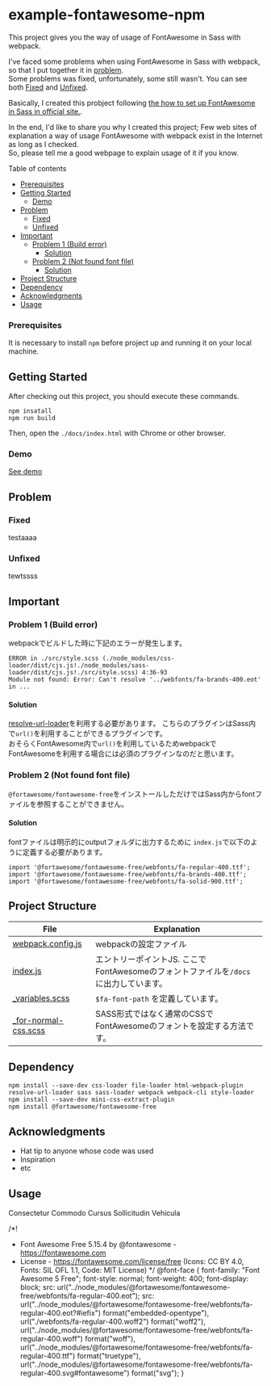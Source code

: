 # example-fontawesome-npm
This project gives you the way of usage of FontAwesome in Sass with webpack.  

I've faced some problems when using FontAwesome in Sass with webpack, so that I put together it in [problem](#problem).  
Some problems was fixed, unfortunately, some still wasn't. You can see both [Fixed](#fixed) and [Unfixed](#unfixed).  

Basically, I created this probject following [the how to set up FontAwesome in Sass in official site.](https://fontawesome.com/v5.0/how-to-use/on-the-web/using-with/sass).  

In the end, I'd like to share you why I created this project; Few web sites of explanation a way of usage FontAwesome with webpack exist in the Internet as long as I checked.  
So, please tell me a good webpage to explain usage of it if you know.  


<!-- START doctoc generated TOC please keep comment here to allow auto update -->
<!-- DON'T EDIT THIS SECTION, INSTEAD RE-RUN doctoc TO UPDATE -->
Table of contents

  - [Prerequisites](#prerequisites)
- [Getting Started](#getting-started)
  - [Demo](#demo)
- [Problem](#problem)
  - [Fixed](#fixed)
  - [Unfixed](#unfixed)
- [Important](#important)
  - [Problem 1 (Build error)](#problem-1-build-error)
    - [Solution](#solution)
  - [Problem 2 (Not found font file)](#problem-2-not-found-font-file)
    - [Solution](#solution-1)
- [Project Structure](#project-structure)
- [Dependency](#dependency)
- [Acknowledgments](#acknowledgments)
- [Usage](#usage)

<!-- END doctoc generated TOC please keep comment here to allow auto update -->



### Prerequisites
It is necessary to install ```npm``` before project up and running it on your local machine.  


## Getting Started
After checking out this project, you should execute these commands.  
```
npm insatall
npm run build
```

Then, open the ```./docs/index.html``` with Chrome or other browser.  


### Demo
[See demo](https://fukugit.github.io/example-fontawesome-npm/index.html)


## Problem
### Fixed
testaaaa

### Unfixed
tewtssss

## Important
### Problem 1 (Build error)
webpackでビルドした時に下記のエラーが発生します。
```
ERROR in ./src/style.scss (./node_modules/css-loader/dist/cjs.js!./node_modules/sass-loader/dist/cjs.js!./src/style.scss) 4:36-93
Module not found: Error: Can't resolve '../webfonts/fa-brands-400.eot' in ...
```

#### Solution
[resolve-url-loader](https://www.npmjs.com/package/resolve-url-loader?utm_source=pocket_mylist)を利用する必要があります。
こちらのプラグインはSass内で```url()```を利用することができるプラグインです。  
おそらくFontAwesome内で```url()```を利用しているためwebpackでFontAwesomeを利用する場合には必須のプラグインなのだと思います。

### Problem 2 (Not found font file)
```@fortawesome/fontawesome-free```をインストールしただけではSass内からfontファイルを参照することができません。

#### Solution
fontファイルは明示的にoutputフォルダに出力するために ```index.js```で以下のように定義する必要があります。
```
import '@fortawesome/fontawesome-free/webfonts/fa-regular-400.ttf';
import '@fortawesome/fontawesome-free/webfonts/fa-brands-400.ttf';
import '@fortawesome/fontawesome-free/webfonts/fa-solid-900.ttf';
```

## Project Structure
| File                                    | Explanation                                               |
| --------------------------------------- | --------------------------------------------------------- |
| [webpack.config.js](/webpack.config.js) | webpackの設定ファイル                                            |
| [index.js](/src/index.js)               | エントリーポイントJS. ここでFontAwesomeのフォントファイルを```/docs```に出力しています。 |
| [_variables.scss](/src/_variables.scss) | ```$fa-font-path``` を定義しています。                             |
| [_for-normal-css.scss](/src/_for-normal-css.scss) | SASS形式ではなく通常のCSSでFontAwesomeのフォントを設定する方法です。                             |


## Dependency 

```
npm install --save-dev css-loader file-loader html-webpack-plugin resolve-url-loader sass sass-loader webpack webpack-cli style-loader
npm install --save-dev mini-css-extract-plugin
npm install @fortawesome/fontawesome-free
```

## Acknowledgments

* Hat tip to anyone whose code was used
* Inspiration
* etc


## Usage 
Consectetur Commodo Cursus Sollicitudin Vehicula







/*!
 * Font Awesome Free 5.15.4 by @fontawesome - https://fontawesome.com
 * License - https://fontawesome.com/license/free (Icons: CC BY 4.0, Fonts: SIL OFL 1.1, Code: MIT License)
 */
@font-face {
  font-family: "Font Awesome 5 Free";
  font-style: normal;
  font-weight: 400;
  font-display: block;
  src: url("../node_modules/@fortawesome/fontawesome-free/webfonts/fa-regular-400.eot");
  src: url("../node_modules/@fortawesome/fontawesome-free/webfonts/fa-regular-400.eot?#iefix") format("embedded-opentype"), url("./webfonts/fa-regular-400.woff2") format("woff2"), url("../node_modules/@fortawesome/fontawesome-free/webfonts/fa-regular-400.woff") format("woff"), url("../node_modules/@fortawesome/fontawesome-free/webfonts/fa-regular-400.ttf") format("truetype"), url("../node_modules/@fortawesome/fontawesome-free/webfonts/fa-regular-400.svg#fontawesome") format("svg");
}
